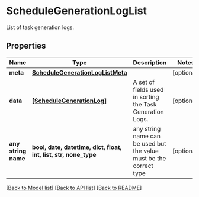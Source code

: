 # ScheduleGenerationLogList

List of task generation logs.

## Properties
Name | Type | Description | Notes
------------ | ------------- | ------------- | -------------
**meta** | [**ScheduleGenerationLogListMeta**](ScheduleGenerationLogListMeta.md) |  | [optional] 
**data** | [**[ScheduleGenerationLog]**](ScheduleGenerationLog.md) | A set of fields used in sorting the Task Generation Logs. | [optional] 
**any string name** | **bool, date, datetime, dict, float, int, list, str, none_type** | any string name can be used but the value must be the correct type | [optional]

[[Back to Model list]](../README.md#documentation-for-models) [[Back to API list]](../README.md#documentation-for-api-endpoints) [[Back to README]](../README.md)


